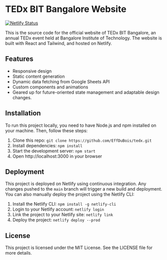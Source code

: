 # TEDx BIT Bangalore Website

[![Netlify Status](https://api.netlify.com/api/v1/badges/26028302-102b-43b4-a3ac-b6797200f2a8/deploy-status)](https://app.netlify.com/sites/tedxbitbangalore/deploys)

This is the source code for the official website of TEDx BIT Bangalore, an annual TEDx event held at Bangalore Institute of Technology. The website is built with React and Tailwind, and hosted on Netlify.

## Features

- Responsive design
- Static content generation
- Dynamic data fetching from Google Sheets API
- Custom components and animations
- Geared up for future-oriented state management and adaptable design changes.

## Installation

To run this project locally, you need to have Node.js and npm installed on your machine. Then, follow these steps:

1. Clone this repo: `git clone https://github.com/EffDuBois/tedx.git`
2. Install dependencies: `npm install`
3. Start the development server: `npm start`
4. Open http://localhost:3000 in your browser

## Deployment

This project is deployed on Netlify using continuous integration. Any changes pushed to the `main` branch will trigger a new build and deployment. You can also manually deploy the project using the Netlify CLI:

1. Install the Netlify CLI: `npm install -g netlify-cli`
2. Login to your Netlify account: `netlify login`
3. Link the project to your Netlify site: `netlify link`
4. Deploy the project: `netlify deploy --prod`

## License

This project is licensed under the MIT License. See the LICENSE file for more details.

